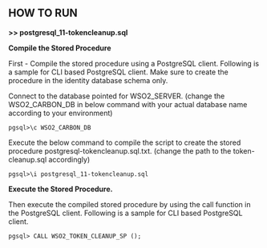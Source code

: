 ## **HOW TO RUN**

**>> postgresql_11-tokencleanup.sql**


**Compile the Stored Procedure**

First - Compile the stored procedure using a PostgreSQL client. Following is a sample for CLI based PostgreSQL client.
Make sure to create the procedure in the identity database schema only.

Connect to the database pointed for WSO2_SERVER. (change the WSO2_CARBON_DB in below command with your actual database name according to your environment) 
```
pgsql>\c WSO2_CARBON_DB
```
Execute the below command to compile the script to create the stored procedure postgresql-tokencleanup.sql.txt. (change the path to the token-cleanup.sql accordingly)
```
pgsql>\i postgresql_11-tokencleanup.sql
```

**Execute the Stored Procedure.**

Then execute the compiled stored procedure by using the call function in the PostgreSQL client. Following is a sample for CLI based PostgreSQL client.

```
pgsql> CALL WSO2_TOKEN_CLEANUP_SP ();
```
